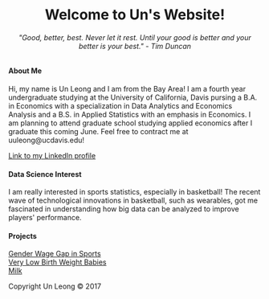 
<html>
<body>

<body style="background-color:lemon chiffon;"/>

<h1 style="text-align:center;">Welcome to Un's Website!</h1>


<h6 style="text-align:center;"> "Good, better, best. Never let it rest. Until your good is better and your better is your best." - Tim Duncan</h6>

<h4>About Me </h4>

<p>Hi, my name is Un Leong and I am from the Bay Area! I am a fourth year undergraduate studying at the University of California, Davis pursing a B.A. in Economics with a specialization in Data Analytics and Economics Analysis and a B.S. in Applied Statistics with an emphasis in Economics. I am planning to attend graduate school studying applied economics after I graduate this coming June. Feel free to contract me at uuleong@ucdavis.edu!  </p>

<a href="https://www.linkedin.com/in/un-leong-213875117">Link to my LinkedIn profile</a>

<h4> Data Science Interest </h4> 

<p> I am really interested in sports statistics, especially in basketball! The recent wave of technological innovations in basketball, such as wearables, got me fascinated in understanding how big data can be analyzed to improve players' performance. </p>


<h4> Projects </h4>

<a href = "https://github.com/uuleong/uuleong.github.io/blob/master/STA141%20Project.ipynb">Gender Wage Gap in Sports</a>
<a href = "https://github.com/uuleong/uuleong.github.io/blob/master/ECN%20140%20Project.pdf"> <br/>Very Low Birth Weight Babies<br/> </a>
<a href = "https://github.com/uuleong/uuleong.github.io/blob/master/project_fix.pdf">Milk</a>

<footer class="site-footer &nbsp; ">Copyright Un Leong &copy; 2017</footer>

</body>
</html>

